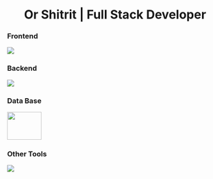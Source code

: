 <h1 align="center">Or Shitrit | Full Stack Developer</h1>

<h3>Frontend</h3>
    <img src="https://skillicons.dev/icons?i=html,css,js,ts,angular,react,bootstrap" />

<h3>Backend</h3>
    <img src="https://skillicons.dev/icons?i=cs,dotnet,nodejs,express" />

<h3>Data Base</h3>
    <div>
        <span><img src="https://miro.medium.com/v2/resize:fit:402/1*KTDZHTVaVbvbyhIf2PmBAw.png" width="80" height="65"/></span>
        <!--<span><img src="https://skillicons.dev/icons?i=sqlite" /></span>
        <span><img src="https://www.aegissoftwares.com/images/head_banner/sql-sds.webp" width="48" height="48"/></span>-->
    </div>
    
<h3>Other Tools</h3>
    <img src="https://skillicons.dev/icons?i=azure,git,docker,postman,visualstudio,vscode," />
    
<!--
<p><img align="left" src="https://github-readme-stats-sigma-five.vercel.app/api/top-langs?username=orshitri&show_icons=true&locale=en&layout=compact" alt="orshitri" /></p>
<p>&nbsp;<img align="center" src="https://github-readme-stats-sigma-five.vercel.app/api?username=orshitri&show_icons=true&locale=en" alt="orshitri" /></p>
<p><img align="center" src="https://github-readme-streak-stats.herokuapp.com/?user=orshitri&" alt="orshitri" /></p>
-->
